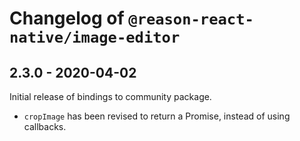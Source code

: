 # Changelog of `@reason-react-native/image-editor`

## 2.3.0 - 2020-04-02

Initial release of bindings to community package.

- `cropImage` has been revised to return a Promise, instead of using callbacks.
